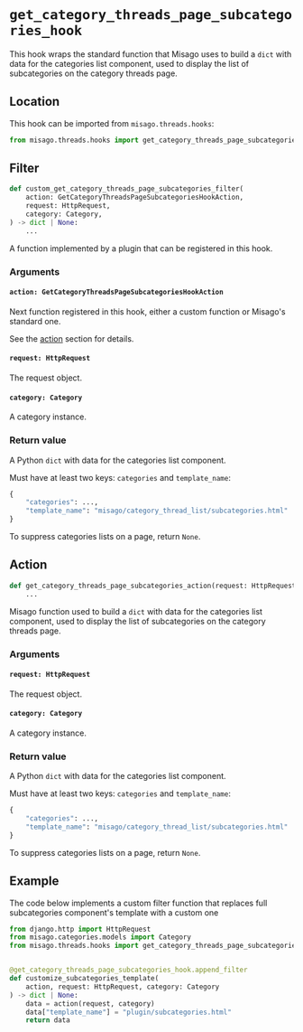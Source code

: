 # `get_category_threads_page_subcategories_hook`

This hook wraps the standard function that Misago uses to build a `dict` with data for the categories list component, used to display the list of subcategories on the category threads page.


## Location

This hook can be imported from `misago.threads.hooks`:

```python
from misago.threads.hooks import get_category_threads_page_subcategories_hook
```


## Filter

```python
def custom_get_category_threads_page_subcategories_filter(
    action: GetCategoryThreadsPageSubcategoriesHookAction,
    request: HttpRequest,
    category: Category,
) -> dict | None:
    ...
```

A function implemented by a plugin that can be registered in this hook.


### Arguments

#### `action: GetCategoryThreadsPageSubcategoriesHookAction`

Next function registered in this hook, either a custom function or Misago's standard one.

See the [action](#action) section for details.


#### `request: HttpRequest`

The request object.


#### `category: Category`

A category instance.


### Return value

A Python `dict` with data for the categories list component.

Must have at least two keys: `categories` and `template_name`:

```python
{
    "categories": ...,
    "template_name": "misago/category_thread_list/subcategories.html"
}
```

To suppress categories lists on a page, return `None`.


## Action

```python
def get_category_threads_page_subcategories_action(request: HttpRequest, category: Category) -> dict | None:
    ...
```

Misago function used to build a `dict` with data for the categories list component, used to display the list of subcategories on the category threads page.


### Arguments

#### `request: HttpRequest`

The request object.


#### `category: Category`

A category instance.


### Return value

A Python `dict` with data for the categories list component.

Must have at least two keys: `categories` and `template_name`:

```python
{
    "categories": ...,
    "template_name": "misago/category_thread_list/subcategories.html"
}
```

To suppress categories lists on a page, return `None`.


## Example

The code below implements a custom filter function that replaces full subcategories component's template with a custom one

```python
from django.http import HttpRequest
from misago.categories.models import Category
from misago.threads.hooks import get_category_threads_page_subcategories_hook


@get_category_threads_page_subcategories_hook.append_filter
def customize_subcategories_template(
    action, request: HttpRequest, category: Category
) -> dict | None:
    data = action(request, category)
    data["template_name"] = "plugin/subcategories.html"
    return data
```